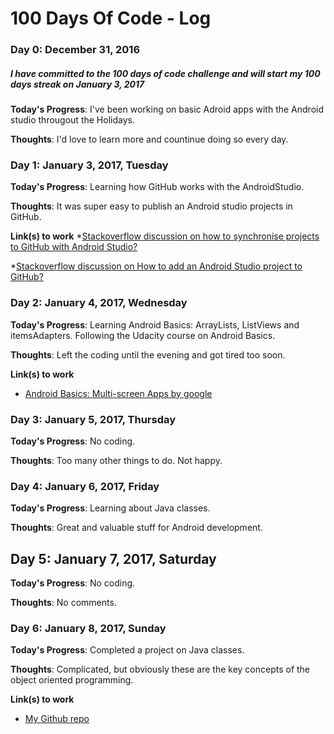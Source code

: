 # 100 Days Of Code - Log

### Day 0: December 31, 2016
##### I have committed to the 100 days of code challenge and will start my 100 days streak on January 3, 2017

**Today's Progress**: I've been working on basic Adroid apps with the Android studio througout the Holidays.

**Thoughts**: I'd love to learn more and countinue doing so every day.

### Day 1: January 3, 2017, Tuesday

**Today's Progress**: Learning how GitHub works with the AndroidStudio.

**Thoughts**: It was super easy to publish an Android studio projects in GitHub.

**Link(s) to work**
*[Stackoverflow discussion on how to synchronise projects to GitHub with Android Studio?](http://stackoverflow.com/questions/16644946/how-do-you-synchronise-projects-to-github-with-android-studio)

*[Stackoverflow discussion on How to add an Android Studio project to GitHub?](http://stackoverflow.com/questions/37093723/how-to-add-an-android-studio-project-to-github)

### Day 2: January 4, 2017, Wednesday

**Today's Progress**: Learning Android Basics: ArrayLists, ListViews and itemsAdapters. Following the Udacity course on Android Basics.

**Thoughts**: Left the coding until the evening and got tired too soon.

**Link(s) to work**
* [Android Basics: Multi-screen Apps by google](https://www.udacity.com/course/android-basics-multi-screen-apps--ud839)

### Day 3: January 5, 2017, Thursday

**Today's Progress**: No coding.

**Thoughts**: Too many other things to do. Not happy.

### Day 4: January 6, 2017, Friday

**Today's Progress**: Learning about Java classes.

**Thoughts**: Great and valuable stuff for Android development.

## Day 5: January 7, 2017, Saturday

**Today's Progress**: No coding.

**Thoughts**: No comments.

### Day 6: January 8, 2017, Sunday

**Today's Progress**: Completed a project on Java classes.

**Thoughts**: Complicated, but obviously these are the key concepts of the object oriented programming.

**Link(s) to work**
* [My Github repo](https://github.com/otsop110/ReportCardJavaClass)
